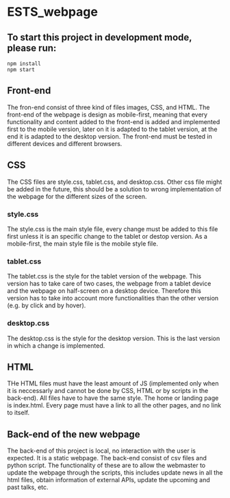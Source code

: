 # ESTS_webpage
## To start this project in development mode, please run:

  `npm install`  
  `npm start`


## Front-end 
The fron-end consist of three kind of files images, CSS, and HTML. The front-end of the webpage is design as mobile-first, meaning that every functionality and content added to the front-end is added and implemented first to the mobile version, later on it is adapted to the tablet version, at the end it is adapted to the desktop version. The front-end must be tested in different devices and different browsers.

## CSS
The CSS files are style.css, tablet.css, and desktop.css. Other css file might be added in the future, this should be a solution to wrong implementation of the webpage for the different sizes of the screen.

### style.css
The style.css is the main style file, every change must be added to this file first unless it is an specific change to the tablet or destop version. As a mobile-first, the main style file is the mobile style file. 

### tablet.css
The tablet.css is the style for the tablet version of the webpage. This version has to take care of two cases, the webpage from a tablet device and the webpage on half-screen on a desktop device. Therefore this version has to take into account more functionalities than the other version (e.g. by click and by hover).

### desktop.css
The desktop.css is the style for the desktop version. This is the last version in which a change is implemented.

## HTML

THe HTML files must have the least amount of JS (implemented only when it is neccessarly and cannot be done by CSS, HTML or by scripts in the back-end). All files have to have the same style. The home or landing page is index.html. Every page must have a link to all the other pages, and no link to itself.

## Back-end of the new webpage
The back-end of this project is local, no interaction with the user is expected. It is a static webpage. The back-end consist of csv files and python script. The functionality of these are to allow the webmaster to update the webpage through the scripts, this includes update news in all the html files, obtain information of external APIs, update the upcoming and past talks, etc.
